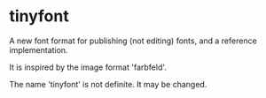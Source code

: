 # tinyfont
A new font format for publishing (not editing) fonts, and a reference implementation.

It is inspired by the image format 'farbfeld'.

The name 'tinyfont' is not definite. It may be changed.
